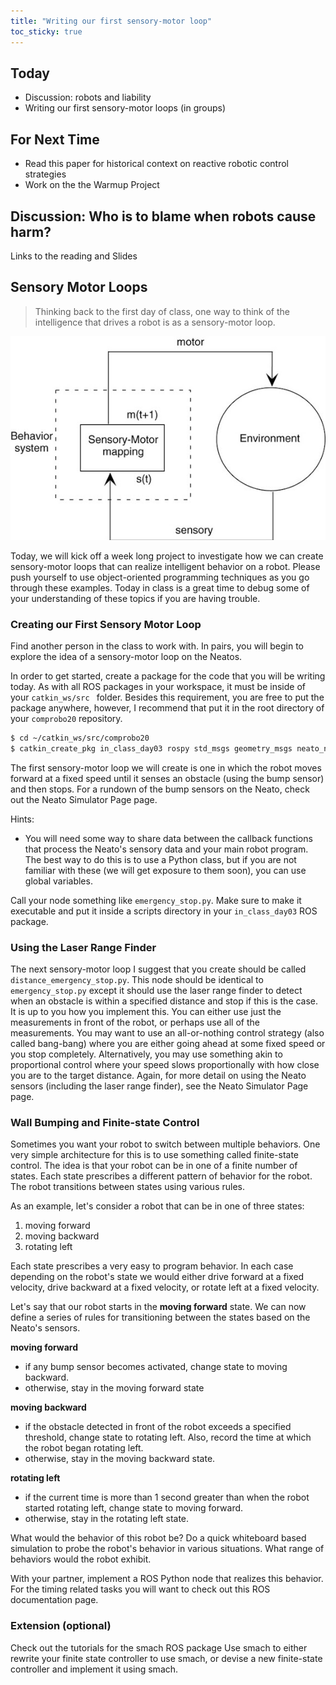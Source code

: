 ```yaml
---
title: "Writing our first sensory-motor loop"
toc_sticky: true
---
```


## Today
* Discussion: <a-no-proxy href="https://thehustle.co/when-robots-kill/">robots and liability</a-no-proxy>
* Writing our first sensory-motor loops (in groups)

## For Next Time
* Read <a-no-proxy href="https://smartech.gatech.edu/bitstream/handle/1853/22221/handbock.pdf">this paper</a-no-proxy> for historical context on reactive robotic control strategies
* Work on the <a-no-proxy href="../assignments/warmup_project" data-canvas="https://olin.instructure.com/courses/143/assignments/440">the Warmup Project</a-no-proxy>

## Discussion: Who is to blame when robots cause harm?
Links to the <a-no-proxy href="https://thehustle.co/when-robots-kill/"> reading </a-no-proxy> and
<a-no-proxy href="https://docs.google.com/presentation/d/19vvms_58HVD-8TtENqQD7XjgfM93wyVk2WlSxExM-Ww/edit?usp=sharing"> Slides </a-no-proxy>


## Sensory Motor Loops

> Thinking back to the first day of class, one way to think of the intelligence that drives a robot is as a sensory-motor loop.

<p align="center">
<img alt="A diagram showing a robot sensory motor mapping interacting with an environment" src="day01images/sensorymotorloops.jpg"/>
</p>

Today, we will kick off a week long project to investigate how we can create sensory-motor loops that can realize intelligent behavior on a robot.  Please push yourself to use object-oriented programming techniques as you go through these examples.  Today in class is a great time to debug some of your understanding of these topics if you are having trouble. 

### Creating our First Sensory Motor Loop

Find another person in the class to work with.  In pairs, you will begin to explore the idea of a sensory-motor loop on the Neatos.

In order to get started, create a package for the code that you will be writing today.  As with all ROS packages in your workspace, it must be inside of your ``catkin_ws/src `` folder.  Besides this requirement, you are free to put the package anywhere, however, I recommend that put it in the root directory of your ``comprobo20`` repository.

```bash
$ cd ~/catkin_ws/src/comprobo20
$ catkin_create_pkg in_class_day03 rospy std_msgs geometry_msgs neato_node sensor_msgs
```

The first sensory-motor loop we will create is one in which the robot moves forward at a fixed speed until it senses an obstacle (using the bump sensor) and then stops.  For a rundown of the bump sensors on the Neato, check out the <a-no-proxy href="../How to/run_the_neato_simulator" data:canvas="https://olin.instructure.com/courses/143/modules/items/1305">Neato Simulator Page</a-no-proxy> page.

Hints:

* You will need some way to share data between the callback functions that process the Neato's sensory data and your main robot program.  The best way to do this is to use a Python class, but if you are not familiar with these (we will get exposure to them soon), you can use global variables.

Call your node something like ``emergency_stop.py``.  Make sure to make it executable and put it inside a scripts directory in your ``in_class_day03`` ROS package.

### Using the Laser Range Finder

The next sensory-motor loop I suggest that you create should be called ``distance_emergency_stop.py``.  This node should be identical to ``emergency_stop.py`` except it should use the laser range finder to detect when an obstacle is within a specified distance and stop if this is the case. It is up to you how you implement this.  You can either use just the measurements in front of the robot, or perhaps use all of the measurements.  You may want to use an all-or-nothing control strategy (also called bang-bang) where you are either going ahead at some fixed speed or you stop completely.  Alternatively, you may use something akin to proportional control where your speed slows proportionally with how close you are to the target distance.  Again, for more detail on using the Neato sensors (including the laser range finder), see the <a-no-proxy href="../How to/run_the_neato_simulator" data:canvas="https://olin.instructure.com/courses/143/modules/items/1305">Neato Simulator Page</a-no-proxy> page.


### Wall Bumping and Finite-state Control

Sometimes you want your robot to switch between multiple behaviors.  One very simple architecture for this is to use something called finite-state control.  The idea is that your robot can be in one of a finite number of states.  Each state prescribes a different pattern of behavior for the robot.  The robot transitions between states using various rules.

As an example, let's consider a robot that can be in one of three states:

1. moving forward
2. moving backward
3. rotating left

Each state prescribes a very easy to program behavior.  In each case depending on the robot's state we would either drive forward at a fixed velocity, drive backward at a fixed velocity, or rotate left at a fixed velocity.

Let's say that our robot starts in the **moving forward** state.  We can now define a series of rules for transitioning between the states based on the Neato's sensors.

**moving forward**

* if any bump sensor becomes activated, change state to moving backward.
* otherwise, stay in the moving forward state

**moving backward**

* if the obstacle detected in front of the robot exceeds a specified threshold, change state to rotating left.  Also, record the time at which the robot began rotating left.
* otherwise, stay in the moving backward state.

**rotating left**

* if the current time is more than 1 second greater than when the robot started rotating left, change state to moving forward.
* otherwise, stay in the rotating left state.

What would the behavior of this robot be?  Do a quick whiteboard based simulation to probe the robot's behavior in various situations.  What range of behaviors would the robot exhibit.

With your partner, implement a ROS Python node that realizes this behavior.  For the timing related tasks you will want to check out this ROS documentation page.


### Extension (optional)

Check out the <a-no-proxy href="http://wiki.ros.org/smach/Tutorials">tutorials for the smach ROS package</a-no-proxy> Use smach to either rewrite your finite state controller to use smach, or devise a new finite-state controller and implement it using smach.  
